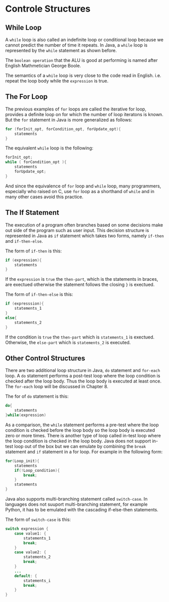 # Controle Structures

## While Loop
A `while` loop is also called an indefinite loop or conditional loop because we cannot predict the number of time it repeats. In Java, a `while` loop is represented by the `while` statement as shown before.

The `boolean operation` that the ALU is good at performing is named after English Mathmetician George Boole.

The semantics of a `while` loop is very close to the code read in English. i.e. repeat the loop body while the `expression` is true.

## The For Loop
The previous examples of `for` loops are called the iterative for loop, provides a definite loop on for which the number of loop iteratons is known. But the `for` statement in Java is more generalized as follows:

```java
for (forInit_opt, forCondition_opt, forUpdate_opt){
    statements
}
```
The equivalent `while` loop is the following:
```java
forInit_opt;
while ( forCondition_opt ){
    statements
    forUpdate_opt;
}
```

And since the equivalence of `for` loop and `while` loop, many programmers, especially who raised on C, use `for` loop as a shorthand of `while` and in many other cases avoid this practice.

## The If Statement
The execution of a program often branches based on some decisions make out side of the program such as user input. This decision structure is represented in Java as `if` statement which takes two forms, namely `if-then` and `if-then-else`.

The form of `if-then` is this:
```java
if (expression){
    statements
}
```
If the `expression` is `true` the `then-part`, which is the statements in braces, are exectued otherwise the statement follows the closing `}` is exectued.

The form of `if-then-else` is this:
```java
if (expresssion){
    statements_1
}
else{
    statements_2
}
```
If the condition is `true` the `then-part` which is `statements_1` is exectued. Otherwise, the `else-part` which is `statements_2` is executed.

## Other Control Structures
There are two additional loop structure in Java, `do` statement and `for-each` loop. A `do` statement performs a post-test loop where the loop condition is checked after the loop body. Thus the loop body is executed at least once. The `for-each` loop will be discussed in Chapter 8.

The for of `do` statement is this:
```java
do{
    statements
}while(expression)
```

As a comparison, the `while` statement performs a pre-test where the loop condition is checked before the loop body so the loop body is executed zero or more times. There is another type of loop called in-test loop where the loop condition is checked in the loop body. Java does not support in-test loop out of the box but we can emulate by combining the `break` statement and `if` statement in a for loop. For example in the following form:
```java
for(Loop_init){
    statements
    if(!Loop_condition){
        break;
    }
    statements
}
```
Java also supports multi-branching statement called `switch-case`. In languages does not suuport multi-branching statement, for example Python, it has to be emulated with the cascading if-else-then statements.

The form of `switch-case` is this:
```java
switch expression {
    case value1: {
        statements_1
        break;
    }
    case value2: {
        statements_2
        break;
    }
    ...
    default: {
        statements_i
        break;
    }
}
```